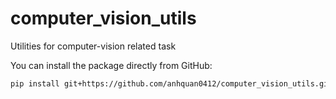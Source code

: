 # computer_vision_utils
Utilities for computer-vision related task

You can install the package directly from GitHub:

```bash
pip install git+https://github.com/anhquan0412/computer_vision_utils.git